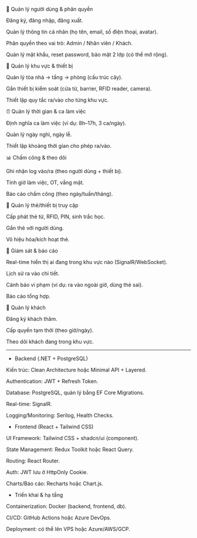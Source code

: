 🔐 Quản lý người dùng & phân quyền

Đăng ký, đăng nhập, đăng xuất.

Quản lý thông tin cá nhân (họ tên, email, số điện thoại, avatar).

Phân quyền theo vai trò: Admin / Nhân viên / Khách.

Quản lý mật khẩu, reset password, bảo mật 2 lớp (có thể mở rộng).

🏢 Quản lý khu vực & thiết bị

Quản lý tòa nhà → tầng → phòng (cấu trúc cây).

Gắn thiết bị kiểm soát (cửa từ, barrier, RFID reader, camera).

Thiết lập quy tắc ra/vào cho từng khu vực.

⏰ Quản lý thời gian & ca làm việc

Định nghĩa ca làm việc (ví dụ: 8h–17h, 3 ca/ngày).

Quản lý ngày nghỉ, ngày lễ.

Thiết lập khoảng thời gian cho phép ra/vào.

📊 Chấm công & theo dõi

Ghi nhận log vào/ra (theo người dùng + thiết bị).

Tính giờ làm việc, OT, vắng mặt.

Báo cáo chấm công (theo ngày/tuần/tháng).

🎫 Quản lý thẻ/thiết bị truy cập

Cấp phát thẻ từ, RFID, PIN, sinh trắc học.

Gắn thẻ với người dùng.

Vô hiệu hóa/kích hoạt thẻ.

📡 Giám sát & báo cáo

Real-time hiển thị ai đang trong khu vực nào (SignalR/WebSocket).

Lịch sử ra vào chi tiết.

Cảnh báo vi phạm (ví dụ: ra vào ngoài giờ, dùng thẻ sai).

Báo cáo tổng hợp.

👥 Quản lý khách

Đăng ký khách thăm.

Cấp quyền tạm thời (theo giờ/ngày).

Theo dõi khách đang trong khu vực.


---------------------------------------

- Backend (.NET + PostgreSQL)

Kiến trúc: Clean Architecture hoặc Minimal API + Layered.

Authentication: JWT + Refresh Token.

Database: PostgreSQL, quản lý bằng EF Core Migrations.

Real-time: SignalR.

Logging/Monitoring: Serilog, Health Checks.

- Frontend (React + Tailwind CSS)

UI Framework: Tailwind CSS + shadcn/ui (component).

State Management: Redux Toolkit hoặc React Query.

Routing: React Router.

Auth: JWT lưu ở HttpOnly Cookie.

Charts/Báo cáo: Recharts hoặc Chart.js.

- Triển khai & hạ tầng

Containerization: Docker (backend, frontend, db).

CI/CD: GitHub Actions hoặc Azure DevOps.

Deployment: có thể lên VPS hoặc Azure/AWS/GCP.